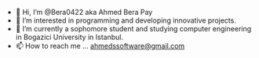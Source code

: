 - 👋 Hi, I’m @Bera0422 aka Ahmed Bera Pay
- 👀 I’m interested in programming and developing innovative projects.
- 🌱 I’m currently a sophomore student and studying computer engineering in Bogazici University in Istanbul.
- 📫 How to reach me ... ahmedssoftware@gmail.com

<!---
Bera0422/Bera0422 is a ✨ special ✨ repository because its `README.md` (this file) appears on your GitHub profile.
You can click the Preview link to take a look at your changes.
--->
